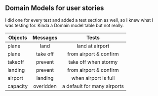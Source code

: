 ## Domain Models for user stories

I did one for every test and added a test section as well, so I knew what
I was testing for. Kinda a Domain model table but not really. 


| Objects       | Messages      | Tests         |
| ------------- |:-------------:|:-------------:|
| plane         | land          | land at airport           |  
| plane         | take off      | from airport & confirm    |
| takeoff       | prevent       | take off when stormy      |
| landing       | prevent       | from airport & confirm    |
| airport       | landing       | when airport is full      |
| capacity      | overidden     | a default for many airports |
